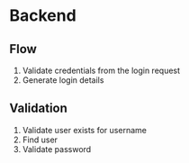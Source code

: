 # Backend

## Flow

1. Validate credentials from the login request
2. Generate login details

## Validation

1. Validate user exists for username
2. Find user
3. Validate password
